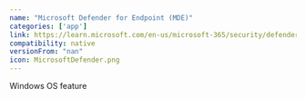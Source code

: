 ```yaml
---
name: "Microsoft Defender for Endpoint (MDE)"
categories: ['app']
link: https://learn.microsoft.com/en-us/microsoft-365/security/defender-endpoint/microsoft-defender-endpoint?view=o365-worldwide#compare-microsoft-endpoint-security-plans-1
compatibility: native
versionFrom: "nan"
icon: MicrosoftDefender.png
---
```


Windows OS feature